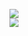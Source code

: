 [![](https://img.shields.io/badge/Made%20With-Github%20Spray-lightgrey.svg?style=for-the-badge&logo=github)](https://github.com/Annihil/github-spray#17887)  
[![](https://i.imgur.com/2DrTn0Z.gif)](https://github.com/Annihil/github-spray)